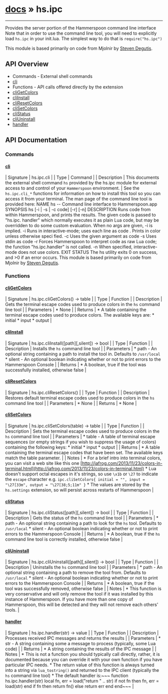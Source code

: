 # [docs](index.md) » hs.ipc
---

Provides the server portion of the Hammerspoon command line interface
Note that in order to use the command line tool, you will need to explicitly load `hs.ipc` in your init.lua. The simplest way to do that is `require("hs.ipc")`

This module is based primarily on code from Mjolnir by [Steven Degutis](https://github.com/sdegutis/).

## API Overview
* Commands - External shell commands
* [cli](#cli)
* Functions - API calls offered directly by the extension
* [cliGetColors](#cliGetColors)
* [cliInstall](#cliInstall)
* [cliResetColors](#cliResetColors)
* [cliSetColors](#cliSetColors)
* [cliStatus](#cliStatus)
* [cliUninstall](#cliUninstall)
* [handler](#handler)

## API Documentation

### Commands

#### [cli](#cli)
| Signature   | hs.ipc.cli  |
| Type        | Command |
| Description | This documents the external shell command `hs` provided by the hs.ipc module for external access to and control of your `Hammerspoon` environment. |
  See the `hs.ipc.cli_*` functions for information on how to install this tool so you can access it from your terminal.
    The man page of the command line tool is provided here:
        NAME
             hs -- Command line interface to Hammerspoon.app
        SYNOPSIS
             hs [-i | -s | -c code] [-r] [-n]
        DESCRIPTION
             Runs code from within Hammerspoon, and prints the results. The given code is passed to "hs.ipc.
             handler" which normally executes it as plain Lua code, but may be overridden to do some custom
             evaluation.
             When no args are given, -i is implied.
             -i       Runs in interactive-mode; uses each line as code . Prints in color unless otherwise speci
                      fied.
             -c       Uses the given argument as code
             -s       Uses stdin as code
             -r       Forces Hammerspoon to interpret code as raw Lua code; the function "hs.ipc.handler" is not
                      called.
             -n       When specified, interactive-mode does not use colors.
        EXIT STATUS
             The hs utility exits 0 on success, and >0 if an error occurs.
    This module is based primarily on code from Mjolnir by [Steven Degutis](https://github.com/sdegutis/).

### Functions

#### [cliGetColors](#cliGetColors)
| Signature   | hs.ipc.cliGetColors() -> table  |
| Type        | Function |
| Description | Gets the terminal escape codes used to produce colors in the `hs` command line tool |
| Parameters |  * None | | Returns |  * A table containing the terminal escape codes used to produce colors. The available keys are:  * initial  * input  * output | 
#### [cliInstall](#cliInstall)
| Signature   | hs.ipc.cliInstall([path][,silent]) -> bool  |
| Type        | Function |
| Description | Installs the `hs` command line tool |
| Parameters |  * path - An optional string containing a path to install the tool in. Defaults to `/usr/local` * silent - An optional boolean indicating whether or not to print errors to the Hammerspoon Console | | Returns |  * A boolean, true if the tool was successfully installed, otherwise false | 
#### [cliResetColors](#cliResetColors)
| Signature   | hs.ipc.cliResetColors()  |
| Type        | Function |
| Description | Restores default terminal escape codes used to produce colors in the `hs` command line tool |
| Parameters |  * None | | Returns |  * None | 
#### [cliSetColors](#cliSetColors)
| Signature   | hs.ipc.cliSetColors(table) -> table  |
| Type        | Function |
| Description | Sets the terminal escape codes used to produce colors in the `hs` command line tool |
| Parameters |  * table - A table of terminal escape sequences (or empty strings if you wish to suppress the usage of colors) containing the following keys:  * initial  * input  * output | | Returns |  * A table containing the terminal escape codes that have been set. The available keys match the table parameter. | | Notes |  * For a brief intro into terminal colors, you can visit a web site like this one [http://jafrog.com/2013/11/23/colors-in-terminal.html](http://jafrog.com/2013/11/23/colors-in-terminal.html) * Lua doesn't support octal escapes in it's strings, so use `\x1b` or `\27` to indicate the `escape` character e.g. `ipc.cliSetColors{ initial = "", input = "\27[33m", output = "\27[38;5;11m" }` * The values are stored by the `hs.settings` extension, so will persist across restarts of Hammerspoon | 
#### [cliStatus](#cliStatus)
| Signature   | hs.ipc.cliStatus([path][,silent]) -> bool  |
| Type        | Function |
| Description | Gets the status of the `hs` command line tool |
| Parameters |  * path - An optional string containing a path to look for the `hs` tool. Defaults to `/usr/local` * silent - An optional boolean indicating whether or not to print errors to the Hammerspoon Console | | Returns |  * A boolean, true if the `hs` command line tool is correctly installed, otherwise false | 
#### [cliUninstall](#cliUninstall)
| Signature   | hs.ipc.cliUninstall([path][,silent]) -> bool  |
| Type        | Function |
| Description | Uninstalls the `hs` command line tool |
| Parameters |  * path - An optional string containing a path to remove the tool from. Defaults to `/usr/local` * silent - An optional boolean indicating whether or not to print errors to the Hammerspoon Console | | Returns |  * A boolean, true if the tool was successfully removed, otherwise false | | Notes |  * This function is very conservative and will only remove the tool if it was installed by this instance of Hammerspoon. If you have more than one copy of Hammerspoon, this will be detected and they will not remove each others' tools. | 
#### [handler](#handler)
| Signature   | hs.ipc.handler(str) -> value  |
| Type        | Function |
| Description | Processes received IPC messages and returns the results |
| Parameters |  * str - A string containing some a message to process (typically, some Lua code) | | Returns |  * A string containing the results of the IPC message | | Notes |  * This is not a function you should typically call directly, rather, it is documented because you can override it with your own function if you have particular IPC needs. * The return value of this function is always turned into a string via `lua_tostring()` and returned to the IPC client (typically the `hs` command line tool) * The default handler is:~~~    function hs.ipc.handler(str)        local fn, err = load("return " .. str)        if not fn then fn, err = load(str) end        if fn then return fn() else return err end    end~~~ | 